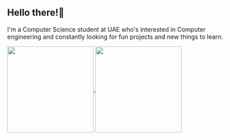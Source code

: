 ## Hello there!👋

I'm a Computer Science student at UAE who's interested in Computer engineering and constantly looking for fun projects and new things to learn.

<a href="https://github.com/TH-O-R">
    <img height=200 align="center" src="https://github-readme-stats.vercel.app/api?username=TH-O-R&show_icons=true&rank_icon=github&theme=tokyonight" />
</a>
<a href="https://github.com/TH-O-R">
    <img height=200 align="center" src="https://github-readme-stats.vercel.app/api/top-langs?username=TH-O-R&layout=compact&langs_count=8&card_width=320&theme=tokyonight" />
</a>
